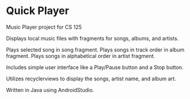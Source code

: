 # Quick Player
Music Player project for CS 125

Displays local music files with fragments for songs, albums, and artists.

Plays selected song in song fragment.
Plays songs in track order in album fragment.
Plays songs in alphabetical order in artist fragment.

Includes simple user interface like a Play/Pause button and a Stop button.

Utilizes recyclerviews to display the songs, artist name, and album art.

Written in Java using AndroidStudio.
